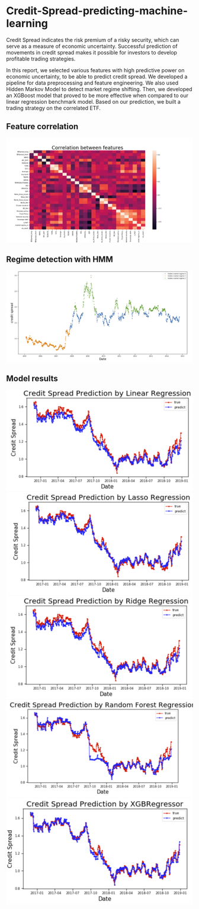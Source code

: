 # Credit-Spread-predicting-machine-learning

Credit Spread indicates the risk premium of a risky security, which can serve as a measure of economic uncertainty. Successful prediction of movements in credit spread makes it possible for investors to develop profitable trading strategies. 

In this report, we selected various features with high predictive power on economic uncertainty, to be able to predict credit spread. We developed a pipeline for data preprocessing and feature engineering. We also used Hidden Markov Model to detect market regime shifting. Then, we developed an XGBoost model that proved to be more effective when compared to our linear regression benchmark model. Based on our prediction, we built a trading strategy on the correlated ETF.

## Feature correlation
![](results/corr.png)

## Regime detection with HMM
![](results/regime1.png)

## Model results
![](results/r1.png)
![](results/r2.png)
![](results/r3.png)
![](results/r4.png)
![](results/r5.png)

